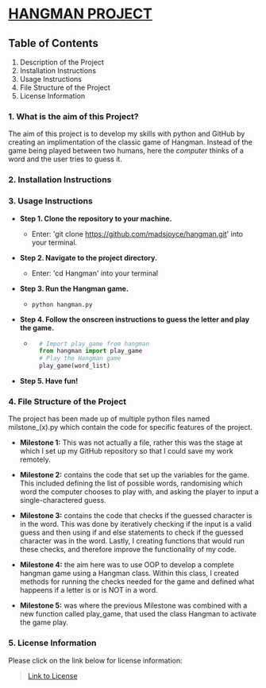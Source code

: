 # <ins> HANGMAN PROJECT

## Table of Contents 
1. Description of the Project
2. Installation Instructions
3. Usage Instructions
4. File Structure of the Project
5. License Information

### 1. What is the aim of this Project?

The aim of this project is to develop my skills with python and GitHub by creating an implimentation of the classic game of Hangman. Instead of the game being played between two humans, here the *computer* thinks of a word and the user tries to guess it.

### 2. Installation Instructions


### 3. Usage Instructions
- **Step 1. Clone the repository to your machine.** 
     - Enter: 'git clone https://github.com/madsjoyce/hangman.git' into your terminal.
- **Step 2. Navigate to the project directory.**
    - Enter: 'cd Hangman' into your terminal

- **Step 3. Run the Hangman game.**
    - ```python hangman.py```
- **Step 4. Follow the onscreen instructions to guess the letter and play the game.**
    - ```python 
        # Import play_game from hangman
        from hangman import play_game
        # Play the Hangman game
        play_game(word_list)
- **Step 5. Have fun!**

### 4. File Structure of the Project
The project has been made up of multiple python files named milstone_(x).py which contain the code for specific features of the project.
- **Milestone 1:** This was not actually a file, rather this was the stage at which I set up my GitHub repository so that I could save my work remotely.

- **Milestone 2:** contains the code that set up the variables for the game. This included defining the list of possible words, randomising which word the computer chooses to play with, and asking the player to input a single-charactered guess.

- **Milestone 3:** contains the code that checks if the guessed character is in the word. This was done by iteratively checking if the input is a valid guess and then using if and else statements to check if the guessed character was in the word. Lastly, I creating functions that would run these checks, and therefore improve the functionality of my code. 
- **Milestone 4:** the aim here was to use OOP to develop a complete hangman game using a Hangman class. Within this class, I created methods for running the checks needed for the game and defined what happeens if a letter is or is NOT in a word.

- **Milestone 5:** was where the previous Milestone was combined with a new function called play_game, that used the class Hangman to activate the game play.


### 5. License Information
Please click on the link below for license information:

> [Link to License](LICENSE.txt)

